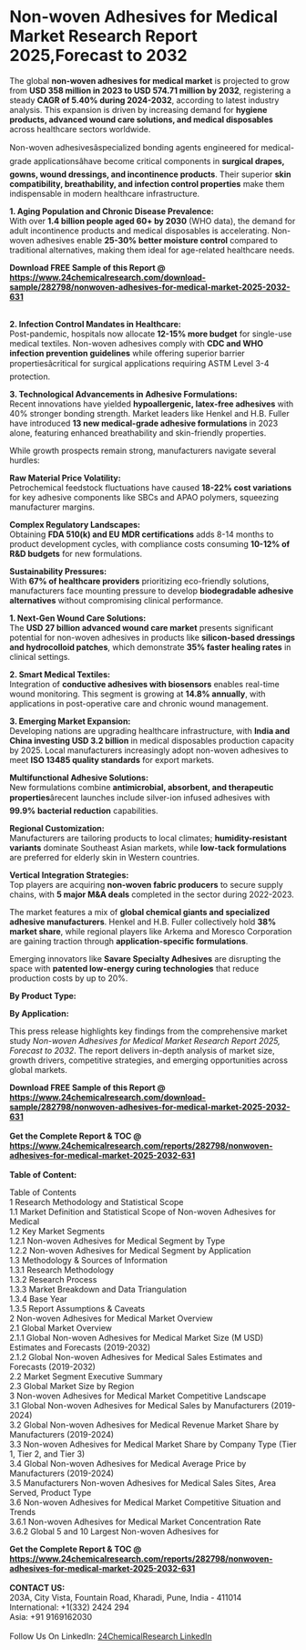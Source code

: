 <h1>Non-woven Adhesives for Medical Market Research Report 2025,Forecast to 2032</h1><p>The global <strong>non-woven adhesives for medical market</strong> is projected to grow from <strong>USD 358 million in 2023 to USD 574.71 million by 2032</strong>, registering a steady <strong>CAGR of 5.40% during 2024-2032</strong>, according to latest industry analysis. This expansion is driven by increasing demand for <strong>hygiene products, advanced wound care solutions, and medical disposables</strong> across healthcare sectors worldwide.</p><p>Non-woven adhesivesâspecialized bonding agents engineered for medical-grade applicationsâhave become critical components in <strong>surgical drapes, gowns, wound dressings, and incontinence products</strong>. Their superior <strong>skin compatibility, breathability, and infection control properties</strong> make them indispensable in modern healthcare infrastructure.</p><p><strong>1. Aging Population and Chronic Disease Prevalence:</strong><br>
With over <strong>1.4 billion people aged 60+ by 2030</strong> (WHO data), the demand for adult incontinence products and medical disposables is accelerating. Non-woven adhesives enable <strong>25-30% better moisture control</strong> compared to traditional alternatives, making them ideal for age-related healthcare needs.</p><div><b>Download FREE Sample of this Report @ 
            <a href="https://www.24chemicalresearch.com/download-sample/282798/nonwoven-adhesives-for-medical-market-2025-2032-631">
            https://www.24chemicalresearch.com/download-sample/282798/nonwoven-adhesives-for-medical-market-2025-2032-631</a></b></div><br><p><strong>2. Infection Control Mandates in Healthcare:</strong><br>
Post-pandemic, hospitals now allocate <strong>12-15% more budget</strong> for single-use medical textiles. Non-woven adhesives comply with <strong>CDC and WHO infection prevention guidelines</strong> while offering superior barrier propertiesâcritical for surgical applications requiring ASTM Level 3-4 protection.</p><p><strong>3. Technological Advancements in Adhesive Formulations:</strong><br>
Recent innovations have yielded <strong>hypoallergenic, latex-free adhesives</strong> with 40% stronger bonding strength. Market leaders like Henkel and H.B. Fuller have introduced <strong>13 new medical-grade adhesive formulations</strong> in 2023 alone, featuring enhanced breathability and skin-friendly properties.</p><p>While growth prospects remain strong, manufacturers navigate several hurdles:</p><p><strong>Raw Material Price Volatility:</strong><br>
	Petrochemical feedstock fluctuations have caused <strong>18-22% cost variations</strong> for key adhesive components like SBCs and APAO polymers, squeezing manufacturer margins.</p><p><strong>Complex Regulatory Landscapes:</strong><br>
	Obtaining <strong>FDA 510(k) and EU MDR certifications</strong> adds 8-14 months to product development cycles, with compliance costs consuming <strong>10-12% of R&amp;D budgets</strong> for new formulations.</p><p><strong>Sustainability Pressures:</strong><br>
	With <strong>67% of healthcare providers</strong> prioritizing eco-friendly solutions, manufacturers face mounting pressure to develop <strong>biodegradable adhesive alternatives</strong> without compromising clinical performance.</p><p><strong>1. Next-Gen Wound Care Solutions:</strong><br>
The <strong>USD 27 billion advanced wound care market</strong> presents significant potential for non-woven adhesives in products like <strong>silicon-based dressings and hydrocolloid patches</strong>, which demonstrate <strong>35% faster healing rates</strong> in clinical settings.</p><p><strong>2. Smart Medical Textiles:</strong><br>
Integration of <strong>conductive adhesives with biosensors</strong> enables real-time wound monitoring. This segment is growing at <strong>14.8% annually</strong>, with applications in post-operative care and chronic wound management.</p><p><strong>3. Emerging Market Expansion:</strong><br>
Developing nations are upgrading healthcare infrastructure, with <strong>India and China investing USD 3.2 billion</strong> in medical disposables production capacity by 2025. Local manufacturers increasingly adopt non-woven adhesives to meet <strong>ISO 13485 quality standards</strong> for export markets.</p><p><strong>Multifunctional Adhesive Solutions:</strong><br>
	New formulations combine <strong>antimicrobial, absorbent, and therapeutic properties</strong>ârecent launches include silver-ion infused adhesives with <strong>99.9% bacterial reduction</strong> capabilities.</p><p><strong>Regional Customization:</strong><br>
	Manufacturers are tailoring products to local climates; <strong>humidity-resistant variants</strong> dominate Southeast Asian markets, while <strong>low-tack formulations</strong> are preferred for elderly skin in Western countries.</p><p><strong>Vertical Integration Strategies:</strong><br>
	Top players are acquiring <strong>non-woven fabric producers</strong> to secure supply chains, with <strong>5 major M&amp;A deals</strong> completed in the sector during 2022-2023.</p><p>The market features a mix of <strong>global chemical giants and specialized adhesive manufacturers</strong>. Henkel and H.B. Fuller collectively hold <strong>38% market share</strong>, while regional players like Arkema and Moresco Corporation are gaining traction through <strong>application-specific formulations</strong>.</p><p>Emerging innovators like <strong>Savare Specialty Adhesives</strong> are disrupting the space with <strong>patented low-energy curing technologies</strong> that reduce production costs by up to 20%.</p><p><strong>By Product Type:</strong></p><p><strong>By Application:</strong></p><p>This press release highlights key findings from the comprehensive market study <em>Non-woven Adhesives for Medical Market Research Report 2025, Forecast to 2032</em>. The report delivers in-depth analysis of market size, growth drivers, competitive strategies, and emerging opportunities across global markets.</p><div><b>Download FREE Sample of this Report @ 
            <a href="https://www.24chemicalresearch.com/download-sample/282798/nonwoven-adhesives-for-medical-market-2025-2032-631">
            https://www.24chemicalresearch.com/download-sample/282798/nonwoven-adhesives-for-medical-market-2025-2032-631</a></b></div><br><div><b>Get the Complete Report & TOC @ 
            <a href="https://www.24chemicalresearch.com/reports/282798/nonwoven-adhesives-for-medical-market-2025-2032-631">
            https://www.24chemicalresearch.com/reports/282798/nonwoven-adhesives-for-medical-market-2025-2032-631</a></b></div><br>
            <b>Table of Content:</b><p>Table of Contents<br />
1 Research Methodology and Statistical Scope<br />
1.1 Market Definition and Statistical Scope of Non-woven Adhesives for Medical<br />
1.2 Key Market Segments<br />
1.2.1 Non-woven Adhesives for Medical Segment by Type<br />
1.2.2 Non-woven Adhesives for Medical Segment by Application<br />
1.3 Methodology & Sources of Information<br />
1.3.1 Research Methodology<br />
1.3.2 Research Process<br />
1.3.3 Market Breakdown and Data Triangulation<br />
1.3.4 Base Year<br />
1.3.5 Report Assumptions & Caveats<br />
2 Non-woven Adhesives for Medical Market Overview<br />
2.1 Global Market Overview<br />
2.1.1 Global Non-woven Adhesives for Medical Market Size (M USD) Estimates and Forecasts (2019-2032)<br />
2.1.2 Global Non-woven Adhesives for Medical Sales Estimates and Forecasts (2019-2032)<br />
2.2 Market Segment Executive Summary<br />
2.3 Global Market Size by Region<br />
3 Non-woven Adhesives for Medical Market Competitive Landscape<br />
3.1 Global Non-woven Adhesives for Medical Sales by Manufacturers (2019-2024)<br />
3.2 Global Non-woven Adhesives for Medical Revenue Market Share by Manufacturers (2019-2024)<br />
3.3 Non-woven Adhesives for Medical Market Share by Company Type (Tier 1, Tier 2, and Tier 3)<br />
3.4 Global Non-woven Adhesives for Medical Average Price by Manufacturers (2019-2024)<br />
3.5 Manufacturers Non-woven Adhesives for Medical Sales Sites, Area Served, Product Type<br />
3.6 Non-woven Adhesives for Medical Market Competitive Situation and Trends<br />
3.6.1 Non-woven Adhesives for Medical Market Concentration Rate<br />
3.6.2 Global 5 and 10 Largest Non-woven Adhesives for</p><div><b>Get the Complete Report & TOC @ 
            <a href="https://www.24chemicalresearch.com/reports/282798/nonwoven-adhesives-for-medical-market-2025-2032-631">
            https://www.24chemicalresearch.com/reports/282798/nonwoven-adhesives-for-medical-market-2025-2032-631</a></b></div><br><b>CONTACT US:</b><br>
            203A, City Vista, Fountain Road, Kharadi, Pune, India - 411014<br>
            International: +1(332) 2424 294<br>
            Asia: +91 9169162030 <br><br>
            Follow Us On LinkedIn: <a href="https://www.linkedin.com/company/24chemicalresearch/">24ChemicalResearch LinkedIn</a>